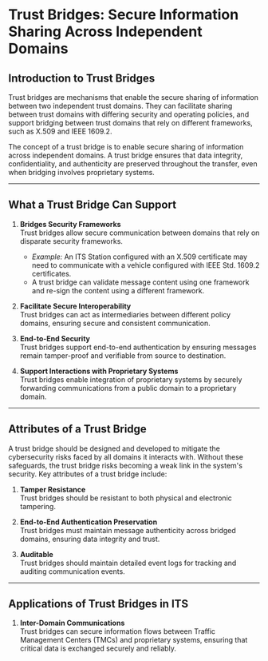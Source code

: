 # Trust Bridges: Secure Information Sharing Across Independent Domains

## Introduction to Trust Bridges  
Trust bridges are mechanisms that enable the secure sharing of information between two independent trust domains. They can facilitate sharing between trust domains with differing security and operating policies, and support bridging between trust domains that rely on different frameworks, such as X.509 and IEEE 1609.2.

The concept of a trust bridge is to enable secure sharing of information across independent domains. A trust bridge ensures that data integrity, confidentiality, and authenticity are preserved throughout the transfer, even when bridging involves proprietary systems.

---

## What a Trust Bridge Can Support

1. **Bridges Security Frameworks**  
   Trust bridges allow secure communication between domains that rely on disparate security frameworks.  
   - *Example:* An ITS Station configured with an X.509 certificate may need to communicate with a vehicle configured with IEEE Std. 1609.2 certificates.  
   - A trust bridge can validate message content using one framework and re-sign the content using a different framework.

2. **Facilitate Secure Interoperability**  
   Trust bridges can act as intermediaries between different policy domains, ensuring secure and consistent communication.  

3. **End-to-End Security**  
   Trust bridges support end-to-end authentication by ensuring messages remain tamper-proof and verifiable from source to destination.  

4. **Support Interactions with Proprietary Systems**  
   Trust bridges enable integration of proprietary systems by securely forwarding communications from a public domain to a proprietary domain.

---

## Attributes of a Trust Bridge

A trust bridge should be designed and developed to mitigate the cybersecurity risks faced by all domains it interacts with. Without these safeguards, the trust bridge risks becoming a weak link in the system's security. Key attributes of a trust bridge include:

1. **Tamper Resistance**  
   Trust bridges should be resistant to both physical and electronic tampering.

2. **End-to-End Authentication Preservation**  
   Trust bridges must maintain message authenticity across bridged domains, ensuring data integrity and trust.  

3. **Auditable**  
   Trust bridges should maintain detailed event logs for tracking and auditing communication events.

---

## Applications of Trust Bridges in ITS

1. **Inter-Domain Communications**  
   Trust bridges can secure information flows between Traffic Management Centers (TMCs) and proprietary systems, ensuring that critical data is exchanged securely and reliably.
